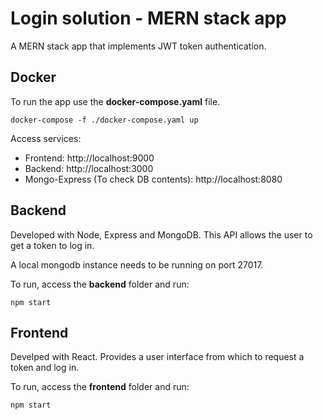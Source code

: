 # Login solution - MERN stack app

A MERN stack app that implements JWT token authentication.

## Docker

To run the app use the **docker-compose.yaml** file.
  
    docker-compose -f ./docker-compose.yaml up
  
Access services:
  - Frontend: http://localhost:9000
  - Backend: http://localhost:3000
  - Mongo-Express (To check DB contents): http://localhost:8080 

## Backend

Developed with Node, Express and MongoDB.
This API allows the user to get a token to log in.

A local mongodb instance needs to be running on port 27017.

To run, access the **backend** folder and run:

    npm start

## Frontend

Develped with React.
Provides a user interface from which to request a token and log in.

To run, access the **frontend** folder and run:

    npm start
